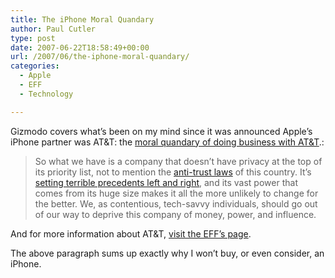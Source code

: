 ```yaml
---
title: The iPhone Moral Quandary
author: Paul Cutler
type: post
date: 2007-06-22T18:58:49+00:00
url: /2007/06/the-iphone-moral-quandary/
categories:
  - Apple
  - EFF
  - Technology

---
```

Gizmodo covers what&#8217;s been on my mind since it was announced Apple&#8217;s iPhone partner was AT&T: the [moral quandary of doing business with AT&T][1].:

> So what we have is a company that doesn&#8217;t have privacy at the top of its priority list, not to mention the [anti-trust laws][2] of this country. It&#8217;s [setting terrible precedents left and right][3], and its vast power that comes from its huge size makes it all the more unlikely to change for the better. We, as contentious, tech-savvy individuals, should go out of our way to deprive this company of money, power, and influence. 

And for more information about AT&T, [visit the EFF&#8217;s page][4].

The above paragraph sums up exactly why I won&#8217;t buy, or even consider, an iPhone.

 [1]: http://gizmodo.com/gadgets/choices/the-attiphone-moral-quandary-270765.php
 [2]: http://arstechnica.com/news.ars/post/20070329-att-hit-with-antitrust-lawsuit-over-call-blocking.html
 [3]: http://arstechnica.com/news.ars/post/20070213-8835.html
 [4]: http://www.eff.org/legal/cases/att/